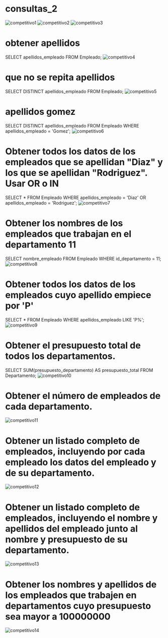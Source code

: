 # consultas_2
![competitivo1](imagen/competitivo01.jpg "competitivo 1") 
![competitivo2](imagen/competitivo02.jpg "competitivo 2") 
![competitivo3](imagen/competitivo03.jpg "competitivo 3") 


# obtener apellidos 
SELECT apellidos_empleado FROM Empleado;
![competitivo4](imagen/competitivo04.jpg "competitivo 4") 

# que no se repita apellidos 

SELECT DISTINCT apellidos_empleado FROM Empleado;
![competitivo5](imagen/competitivo05.jpg "competitivo 5") 

#  apellidos  gomez 
SELECT DISTINCT apellidos_empleado 
FROM Empleado
WHERE apellidos_empleado = 'Gomez';
![competitivo6](imagen/competitivo06.jpg "competitivo 6") 


# Obtener todos los datos de los empleados que se apellidan "Diaz" y los que se apellidan "Rodriguez".  Usar OR o IN

SELECT * 
FROM Empleado
WHERE apellidos_empleado = 'Diaz' OR apellidos_empleado = 'Rodriguez';
![competitivo7](imagen/competitivo07.jpg "competitivo 7") 

# Obtener los nombres de los empleados que trabajan en el departamento 11
SELECT nombre_empleado FROM Empleado WHERE id_departamento = 11;
![competitivo8](imagen/competitivo08.jpg "competitivo 8") 

# Obtener todos los datos de los empleados cuyo apellido empiece por 'P'
SELECT * FROM Empleado WHERE apellidos_empleado LIKE 'P%';
![competitivo9](imagen/competitivo09.jpg "competitivo 9") 

# Obtener el presupuesto total de todos los departamentos.
SELECT SUM(presupuesto_departamento) AS presupuesto_total FROM Departamento;
![competitivo10](imagen/competitivo010.jpg "competitivo 10 ") 


# Obtener el número de empleados de cada departamento.

![competitivo11](imagen/competitivo011.jpg "competitivo 11 ") 



# Obtener un listado completo de empleados, incluyendo por cada empleado los datos del empleado y de su departamento.

![competitivo12](imagen/competitivo012.jpg "competitivo 12 ") 

# Obtener un listado completo de empleados, incluyendo el nombre y apellidos del empleado junto al nombre y presupuesto de su departamento.

![competitivo13](imagen/competitivo013.jpg "competitivo 13 ") 

# Obtener los nombres y apellidos de los empleados que trabajen en departamentos cuyo presupuesto sea mayor a 100000000

![competitivo14](imagen/competitivo014.2.jpg "competitivo 14 ") 
